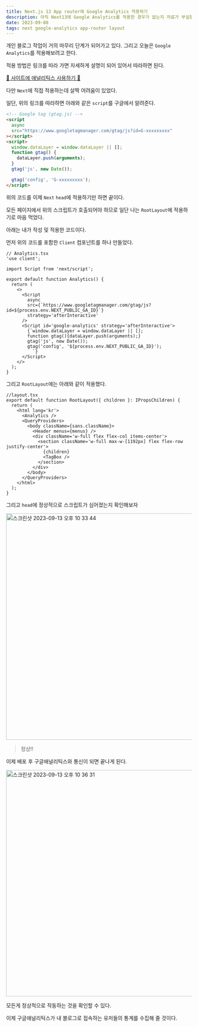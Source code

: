 ```yaml
---
title: Next.js 13 App router에 Google Analytics 적용하기
description: 아직 Next13에 Google Analytics를 적용한 경우가 없는지 자료가 부실했다. 그래서 직접 정리한 내용
date: 2023-09-08
tags: next google-analytics app-router layout
---
```


개인 블로그 작업이 거의 마무리 단계가 되어가고 있다. 그리고 오늘은 `Google Analytics`를 적용해보려고 한다.

적용 방법은 링크를 따라 가면 자세하게 설명이 되어 있어서 따라하면 된다.

[📌 사이트에 애널리틱스 사용하기 📌](https://support.google.com/sites/answer/97459?hl=ko)

다만 `Next`에 직접 적용하는데 살짝 어려움이 있었다.

일단, 위의 링크를 따라하면 아래와 같은 `script`를 구글에서 알려준다.

```html
<!-- Google tag (gtag.js) -->
<script
  async
  src="https://www.googletagmanager.com/gtag/js?id=G-xxxxxxxxx"
></script>
<script>
  window.dataLayer = window.dataLayer || [];
  function gtag() {
    dataLayer.push(arguments);
  }
  gtag('js', new Date());

  gtag('config', 'G-xxxxxxxxx');
</script>
```

위의 코드를 이제 `Next` `head`에 적용하기만 하면 끝이다.

모든 페이지에서 위의 스크립트가 호출되어야 하므로 일단 나는 `RootLayout`에 적용하기로 마음 먹었다.

아래는 내가 작성 및 적용한 코드이다.

먼저 위의 코드를 포함한 `Client` 컴포넌트를 하나 만들었다.

```tsx
// Analytics.tsx
'use client';

import Script from 'next/script';

export default function Analytics() {
  return (
    <>
      <Script
        async
        src={`https://www.googletagmanager.com/gtag/js?id=${process.env.NEXT_PUBLIC_GA_ID}`}
        strategy='afterInteractive'
      />
      <Script id='google-analytics' strategy='afterInteractive'>
        {`window.dataLayer = window.dataLayer || []; 
        function gtag(){dataLayer.push(arguments);}
        gtag('js', new Date());
        gtag('config', '${process.env.NEXT_PUBLIC_GA_ID}');
          `}
      </Script>
    </>
  );
}
```

그리고 `RootLayout`에는 아래와 같이 적용했다.

```tsx
//layout.tsx
export default function RootLayout({ children }: IPropsChildren) {
  return (
    <html lang='kr'>
      <Analytics />
      <QueryProviders>
        <body className={sans.className}>
          <Header menus={menus} />
          <div className='w-full flex flex-col items-center'>
            <section className='w-full max-w-[1192px] flex flex-row justify-center'>
              {children}
              <TagBox />
            </section>
          </div>
        </body>
      </QueryProviders>
    </html>
  );
}
```

그리고 `head`에 정상적으로 스크립트가 심어졌는지 확인해보자

<img width="614" alt="스크린샷 2023-09-13 오후 10 33 44" src="https://github.com/nostrss/next13-blog/assets/56717167/c3d3f794-6489-4aee-b51a-5625aa65c6a0">

> 정상!!

이제 배포 후 구글애널리틱스와 통신이 되면 끝나게 된다.

<img width="614" alt="스크린샷 2023-09-13 오후 10 36 31" src="https://github.com/nostrss/next13-blog/assets/56717167/61f28805-b367-4beb-9e9f-1a4b3e1ca8a6">

모든게 정상적으로 작동하는 것을 확인할 수 있다.

이제 구글애널리틱스가 내 블로그로 접속하는 유저들의 통계를 수집해 줄 것이다.
